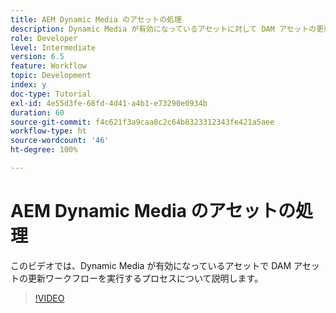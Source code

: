 ```yaml
---
title: AEM Dynamic Media のアセットの処理
description: Dynamic Media が有効になっているアセットに対して DAM アセットの更新ワークフローを実行する手順です。
role: Developer
level: Intermediate
version: 6.5
feature: Workflow
topic: Development
index: y
doc-type: Tutorial
exl-id: 4e55d3fe-68fd-4d41-a4b1-e73290e0934b
duration: 60
source-git-commit: f4c621f3a9caa8c2c64b8323312343fe421a5aee
workflow-type: ht
source-wordcount: '46'
ht-degree: 100%

---
```


# AEM Dynamic Media のアセットの処理

このビデオでは、Dynamic Media が有効になっているアセットで DAM アセットの更新ワークフローを実行するプロセスについて説明します。

>[!VIDEO](https://video.tv.adobe.com/v/335456?quality=12&learn=on)
